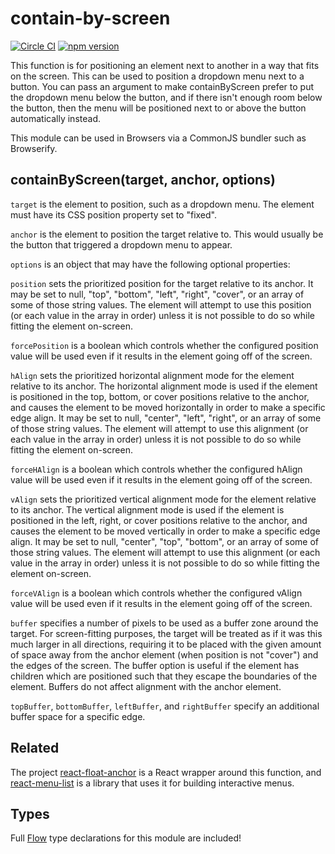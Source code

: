 # contain-by-screen

[![Circle CI](https://circleci.com/gh/AgentME/contain-by-screen.svg?style=shield)](https://circleci.com/gh/AgentME/contain-by-screen)
[![npm version](https://badge.fury.io/js/contain-by-screen.svg)](https://badge.fury.io/js/contain-by-screen)

This function is for positioning an element next to another in a way that fits
on the screen. This can be used to position a dropdown menu next to a button.
You can pass an argument to make containByScreen prefer to put the dropdown
menu below the button, and if there isn't enough room below the button, then
the menu will be positioned next to or above the button automatically instead.

This module can be used in Browsers via a CommonJS bundler such as Browserify.

## containByScreen(target, anchor, options)

`target` is the element to position, such as a dropdown menu. The element
must have its CSS position property set to "fixed".

`anchor` is the element to position the target relative to. This would usually
be the button that triggered a dropdown menu to appear.

`options` is an object that may have the following optional properties:

`position` sets the prioritized position for the target relative to its anchor.
It may be set to null, "top", "bottom", "left", "right", "cover", or an array
of some of those string values. The element will attempt to use this position
(or each value in the array in order) unless it is not possible to do so while
fitting the element on-screen.

`forcePosition` is a boolean which controls whether the configured position
value will be used even if it results in the element going off of the screen.

`hAlign` sets the prioritized horizontal alignment mode for the element
relative to its anchor. The horizontal alignment mode is used if the element is
positioned in the top, bottom, or cover positions relative to the anchor, and
causes the element to be moved horizontally in order to make a specific edge
align. It may be set to null, "center", "left", "right", or an array of some of
those string values. The element will attempt to use this alignment (or each
value in the array in order) unless it is not possible to do so while fitting
the element on-screen.

`forceHAlign` is a boolean which controls whether the configured hAlign value
will be used even if it results in the element going off of the screen.

`vAlign` sets the prioritized vertical alignment mode for the element relative
to its anchor. The vertical alignment mode is used if the element is positioned
in the left, right, or cover positions relative to the anchor, and causes the
element to be moved vertically in order to make a specific edge align. It may
be set to null, "center", "top", "bottom", or an array of some of those string
values. The element will attempt to use this alignment (or each value in the
array in order) unless it is not possible to do so while fitting the element
on-screen.

`forceVAlign` is a boolean which controls whether the configured vAlign value
will be used even if it results in the element going off of the screen.

`buffer` specifies a number of pixels to be used as a buffer zone around the
target. For screen-fitting purposes, the target will be treated as if it was
this much larger in all directions, requiring it to be placed with the given
amount of space away from the anchor element (when position is not "cover") and
the edges of the screen. The buffer option is useful if the element has
children which are positioned such that they escape the boundaries of the
element. Buffers do not affect alignment with the anchor element.

`topBuffer`, `bottomBuffer`, `leftBuffer`, and `rightBuffer` specify an
additional buffer space for a specific edge.

## Related

The project [react-float-anchor](https://github.com/StreakYC/react-float-anchor)
is a React wrapper around this function, and
[react-menu-list](https://github.com/StreakYC/react-menu-list) is a library that
uses it for building interactive menus.

## Types

Full [Flow](https://flowtype.org/) type declarations for this module are
included!
